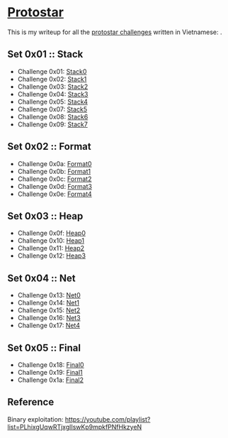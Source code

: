 # [Protostar](https://exploit.education/protostar/)

This is my writeup for all the [protostar challenges](<https://exploit.education/protostar/>) written in Vietnamese: .

## Set 0x01 :: Stack

- Challenge 0x01: [Stack0](./protostar/stack/stack0/)
- Challenge 0x02: [Stack1](./protostar/stack/stack1/)
- Challenge 0x03: [Stack2](./protostar/stack/stack2/)
- Challenge 0x04: [Stack3](./protostar/stack/stack3/)
- Challenge 0x05: [Stack4](./protostar/stack/stack4/)
- Challenge 0x07: [Stack5](./protostar/stack/stack5/)
- Challenge 0x08: [Stack6](./protostar/stack/stack6/)
- Challenge 0x09: [Stack7](./protostar/stack/stack7/)

## Set 0x02 :: Format

- Challenge 0x0a: [Format0](./protostar/format/format0/)
- Challenge 0x0b: [Format1](./protostar/format/format1/)
- Challenge 0x0c: [Format2](./protostar/format/format2/)
- Challenge 0x0d: [Format3](./protostar/format/format3/)
- Challenge 0x0e: [Format4](./protostar/format/format4/)

## Set 0x03 :: Heap

- Challenge 0x0f: [Heap0](./protostar/heap/heap0/)
- Challenge 0x10: [Heap1](./protostar/heap/heap1/)
- Challenge 0x11: [Heap2](./protostar/heap/heap2/)
- Challenge 0x12: [Heap3](./protostar/heap/heap3/)

## Set 0x04 :: Net

- Challenge 0x13: [Net0](./protostar/net/net0/)
- Challenge 0x14: [Net1](./protostar/net/net1/)
- Challenge 0x15: [Net2](./protostar/net/net2/)
- Challenge 0x16: [Net3](./protostar/net/net3/)
- Challenge 0x17: [Net4](./protostar/net/net4/)

## Set 0x05 :: Final

- Challenge 0x18: [Final0](./protostar/final/final0/)
- Challenge 0x19: [Final1](./protostar/final/final1/)
- Challenge 0x1a: [Final2](./protostar/final/final2/)

## Reference

Binary exploitation: <https://youtube.com/playlist?list=PLhixgUqwRTjxglIswKp9mpkfPNfHkzyeN>


